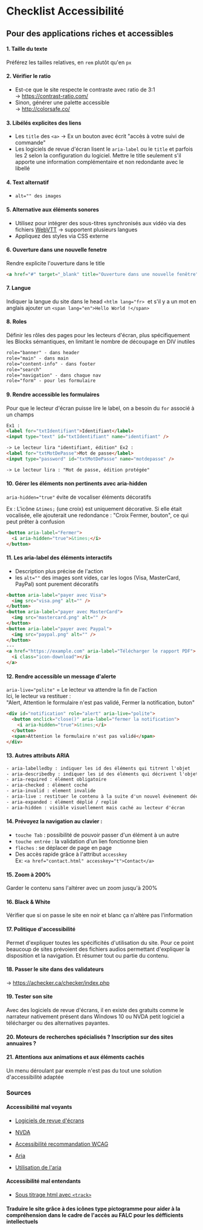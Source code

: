 # Checklist Accessibilité

## Pour des applications riches et accessibles

#### 1. Taille du texte

Préférez les tailles relatives, en `rem` plutôt qu'en `px`

#### 2. Vérifier le ratio

- Est-ce que le site respecte le contraste avec ratio de 3:1  
  -> https://contrast-ratio.com/
- Sinon, générer une palette accessible  
  -> http://colorsafe.co/

#### 3. Libélés explicites des liens

- Les `title` des `<a>` -> Ex un bouton avec écrit "accès à votre suivi de commande"
- Les logiciels de revue d'écran lisent le `aria-label` ou le `title` et parfois les 2 selon la configuration du logiciel. Mettre le title seulement s'il apporte une information complémentaire et non redondante avec le libellé

#### 4. Text alternatif

- `alt="" des images`

#### 5. Alternative aux éléments sonores

- Utilisez <track> pour intégrer des sous-titres synchronisés aux vidéo via des fichiers [WebVTT](http://edutechwiki.unige.ch/fr/WebVTT) -> supportent plusieurs langues
- Appliquez des styles via CSS externe

#### 6. Ouverture dans une nouvelle fenetre

Rendre explicite l'ouverture dans le title

```html
<a href="#" target="_blank" title="Ouverture dans une nouvelle fenêtre">Mon lien</a>
```

#### 7. Langue

Indiquer la langue du site dans le head `<htlm lang="fr>` 
et s'il y a un mot en anglais ajouter un `<span lang="en">Hello World !</span>`

#### 8. Roles

Définir les rôles des pages pour les lecteurs d'écran, plus spécifiquement les Blocks sémantiques, en limitant le nombre de découpage en DIV inutiles

```txt
role="banner" - dans header
role="main" - dans main
role="content-info" - dans footer
role="search"
role="navigation" - dans chaque nav
role="form" - pour les formulaire
```

#### 9. Rendre accessible les formulaires

Pour que le lecteur d'écran puisse lire le label, on a besoin du `for` associé à un champs

```html
Ex1 :
<label for="txtIdentifiant">Identifiant</label>
<input type="text" id="txtIdentifiant" name="identifiant" />

-> Le lecteur lira "identifiant, édition" Ex2 :
<label for="txtMotDePasse">Mot de passe</label>
<input type="password" id="txtMotDePasse" name="motdepasse" />

-> Le lecteur lira : "Mot de passe, édition protégée"
```

#### 10. Gérer les éléments non pertinents avec aria-hidden

`aria-hidden="true"` évite de vocaliser éléments décoratifs

Ex : L'icône `&times;` (une croix) est uniquement décorative. Si elle était vocalisée, elle ajouterait une redondance : "Croix Fermer, bouton", ce qui peut prêter à confusion

```html
<button aria-label="Fermer">
  <i aria-hidden="true">&times;</i>
</button>
```

#### 11. Les aria-label des éléments interactifs

- Description plus précise de l'action
- les `alt=""` des images sont vides, car les logos (Visa, MasterCard, PayPal) sont purement décoratifs

```html
<button aria-label="payer avec Visa">
  <img src="visa.png" alt="" />
</button>
<button aria-label="payer avec MasterCard">
  <img src="mastercard.png" alt="" />
</button>
<button aria-label="payer avec Paypal">
  <img src="paypal.png" alt="" />
</button>
---
<a href="https://example.com" aria-label="Télécharger le rapport PDF">
  <i class="icon-download"></i>
</a>
```

#### 12. Rendre accessible un message d'alerte

`aria-live="polite"` = Le lecteur va attendre la fin de l'action  
Ici, le lecteur va restituer :  
"Alert, Attention le formulaire n'est pas validé, Fermer la notification, buton"

```html
<div id="notification" role="alert" aria-live="polite">
  <button onclick="close()" aria-label="fermer la notification">
    <i aria-hidden="true">&times;</i>
  </button>
  <span>Attention le formulaire n'est pas validé</span>
</div>
```

#### 13. Autres attributs ARIA

```txt
- aria-labelledby : indiquer les id des éléments qui titrent l'objet
- aria-describedby : indiquer les id des éléments qui décrivent l'objet
- aria-required : élément obligatoire
- aria-checked : élément coché
- aria-invalid : element invalide
- aria-live : restituer le contenu à la suite d'un nouvel évènement déclanché
- aria-expanded : élément déplié / replié
- aria-hidden : visible visuellement mais caché au lecteur d'écran
```

#### 14. Prévoyez la navigation au clavier :

- `touche Tab` : possibilité de pouvoir passer d'un élément à un autre
- `touche entrée` : la validation d'un lien fonctionne bien
- `flèches` : se déplacer de page en page
- Des accès rapide grâce à l'attribut `accesskey`  
  Ex: `<a href="contact.html" accesskey="t">Contact</a>`

#### 15. Zoom à 200%

Garder le contenu sans l'altérer avec un zoom jusqu'à 200%

#### 16. Black & White

Vérifier que si on passe le site en noir et blanc ça n'altère pas l'information

#### 17. Politique d'accessibilité 
Permet d'expliquer toutes les spécificités d'utilisation du site.
Pour ce point beaucoup de sites prévoient des fichiers audios permettant d'expliquer la disposition et la navigation. Et résumer tout ou partie du contenu.

#### 18. Passer le site dans des validateurs
-> https://achecker.ca/checker/index.php

#### 19. Tester son site

Avec des logiciels de revue d'écrans, il en existe des gratuits comme le narrateur nativement présent dans Windows 10 ou NVDA petit logiciel a télécharger ou des alternatives payantes.

#### 20. Moteurs de recherches spécialisés ? Inscription sur des sites annuaires ?

#### 21. Attentions aux animations et aux éléments cachés

Un menu déroulant par exemple n'est pas du tout une solution d'accessibilité adaptée

### Sources

#### Accessibilité mal voyants
- [Logiciels de revue d'écrans](https://www.ionos.fr/digitalguide/sites-internet/developpement-web/lecteurs-decran-logiciels-pour-malvoyants-et-non-voyants/)

- [NVDA](https://www.nvda-fr.org/)

- [Accessibilité recommandation WCAG](https://www.ionos.fr/digitalguide/sites-internet/developpement-web/accessibilite-sur-le-web-wcag-les-lignes-directrices/)

- [Aria](https://developer.mozilla.org/fr/docs/Accessibilit%C3%A9/ARIA)
- [Utilisation de l'aria](https://developer.paciellogroup.com/blog/2013/02/using-wai-aria-landmarks-2013/)


#### Accessibilité mal entendants

- [Sous titrage html avec `<track>`](https://developer.mozilla.org/fr/docs/Web/HTML/Element/track)

#### Traduire le site grâce à des icônes type pictogramme pour aider à la compréhension dans le cadre de l'accès au FALC pour les défficients intellectuels
